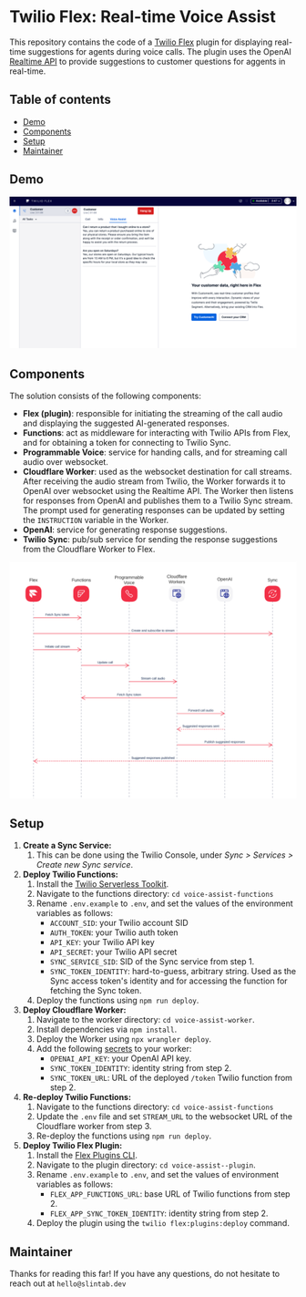 # Twilio Flex: Real-time Voice Assist

This repository contains the code of a [Twilio Flex](https://www.twilio.com/flex) plugin for displaying real-time suggestions for agents during voice calls. The plugin uses the OpenAI [Realtime API](https://openai.com/index/introducing-the-realtime-api/) to provide suggestions to customer questions for aggents in real-time.


## Table of contents

* [Demo](#demo)
* [Components](#components)
* [Setup](#setup)
* [Maintainer](#maintainer)


## Demo

![Demo](demo.png?raw=true)


## Components

The solution consists of the following components:
- **Flex (plugin)**: responsible for initiating the streaming of the call audio and displaying the suggested AI-generated responses.
- **Functions**: act as middleware for interacting with Twilio APIs from Flex, and for obtaining a token for connecting to Twilio Sync.
- **Programmable Voice**: service for handing calls, and for streaming call audio over websocket.
- **Cloudflare Worker**: used as the websocket destination for call streams. After receiving the audio stream from Twilio, the Worker forwards it to OpenAI over websocket using the Realtime API. The Worker then listens for responses from OpenAI and publishes them to a Twilio Sync stream. The prompt used for generating responses can be updated by setting the `INSTRUCTION` variable in the Worker.
- **OpenAI**: service for generating response suggestions.
- **Twilio Sync**: pub/sub service for sending the response suggestions from the Cloudflare Worker to Flex.

![Diagram](diagram.png?raw=true)


## Setup

1. **Create a Sync Service:** 
   1. This can be done using the Twilio Console, under *Sync > Services > Create new Sync service*.
2. **Deploy Twilio Functions:**
   1. Install the [Twilio Serverless Toolkit](https://www.twilio.com/docs/labs/serverless-toolkit).
   2. Navigate to the functions directory: `cd voice-assist-functions`
   3. Rename `.env.example` to `.env`, and set the values of the environment variables as follows:
      - `ACCOUNT_SID`: your Twilio account SID
      - `AUTH_TOKEN`: your Twilio auth token 
      - `API_KEY`: your Twilio API key
      - `API_SECRET`: your Twilio API secret
      - `SYNC_SERVICE_SID`: SID of the Sync service from step 1.
      - `SYNC_TOKEN_IDENTITY`: hard-to-guess, arbitrary string. Used as the Sync access token's identity and for accessing the function for fetching the Sync token.
   4. Deploy the functions using `npm run deploy`.
3. **Deploy Cloudflare Worker:**
   1. Navigate to the worker directory: `cd voice-assist-worker`.
   2. Install dependencies via `npm install`.
   3. Deploy the Worker using `npx wrangler deploy`.
   4. Add the following [secrets](https://developers.cloudflare.com/workers/configuration/secrets/#secrets-on-deployed-workers) to your worker:
      - `OPENAI_API_KEY`: your OpenAI API key.
      - `SYNC_TOKEN_IDENTITY`: identity string from step 2.
      - `SYNC_TOKEN_URL`: URL of the deployed `/token` Twilio function from step 2.
4. **Re-deploy Twilio Functions:**
   1. Navigate to the functions directory: `cd voice-assist-functions`
   2. Update the `.env` file and set `STREAM_URL` to the websocket URL of the Cloudflare worker from step 3.
   3. Re-deploy the functions using `npm run deploy`.
5. **Deploy Twilio Flex Plugin:**
   1. Install the [Flex Plugins CLI](https://www.twilio.com/docs/flex/developer/plugins/cli).
   2. Navigate to the plugin directory: `cd voice-assist--plugin`.
   3. Rename `.env.example` to `.env`, and set the values of environment variables as follows: 
      - `FLEX_APP_FUNCTIONS_URL`: base URL of Twilio functions from step 2.
      - `FLEX_APP_SYNC_TOKEN_IDENTITY`: identity string from step 2.
   4. Deploy the plugin using the `twilio flex:plugins:deploy` command.


## Maintainer

Thanks for reading this far!
If you have any questions, do not hesitate to reach out at `hello@slintab.dev`